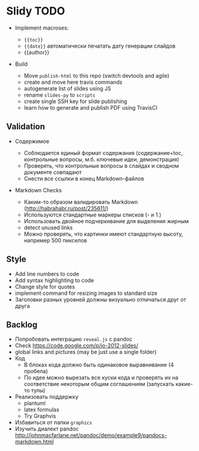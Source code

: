 # Slidy TODO

- Implement macroses:
  - `{{toc}}`
  - `{{date}}` автоматически печатать дату генерации слайдов
  - {{author}}

- Build
  - Move `publish-html` to this repo (switch devtools and agile)
  - create and move here travis commands
  - autogenerate list of slides using JS
  - rename `slides-py` to `scripts`
  - create single SSH key for slide publishing
  - learn how to generate and publish PDF using TravisCI

## Validation

- Содержимое
  - Соблюдается единый формат содержания
    (содержание+toc, контрольные вопросы, м.б. ключевые идеи, демонстрация)
  - Проверять, что контрольные вопросы в слайдах и сводном документе совпадают
  - Снести все ссылки в конец Markdown-файлов

- Markdown Checks
  - Каким-то образом валидировать Markdown (<http://habrahabr.ru/post/235611/>)
  - Используются стандартные маркеры списков (- и 1.)
  - Использовать двойное подчеркивание для выделения жирным
  - detect unused links
  - Можно проверять, что картинки имеют стандартную высоту, например 500 пикселов

## Style

- Add line numbers to code
- Add syntax highlighting to code
- Change style for quotes
- implement command for resizing images to standard size
- Заголовки разных уровней должны визуально отличаться друг от друга

## Backlog

- Попробовать интеграцию `reveal.js` с pandoc
- Check <https://code.google.com/p/io-2012-slides/>
- global links and pictures (may be just use a single folder)
- Код
  - В блоках кода должно быть одинаковое выравнивание (4 пробела)
  - По идее можно вырезать все куски кода и проверять их на соответствие
    некоторым общим соглашениям (запускать какие-то тулы)
- Реализовать поддержку
  - plantuml
  - latex formulas
  - Try Graphvis
- Избавиться от папки `graphics`
- Изучить диалект pandoc <http://johnmacfarlane.net/pandoc/demo/example9/pandocs-markdown.html>
